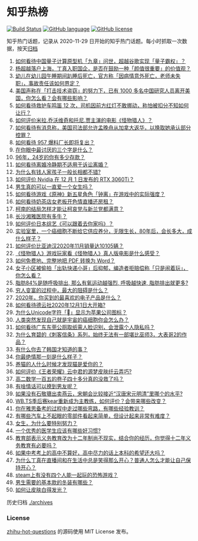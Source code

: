 # 知乎热榜
[![Build Status](https://github.com/ToWeLong/zhihu-hot-questions/workflows/CI/badge.svg)](https://github.com/ToWeLong/zhihu-hot-questions/actions)
[![GitHub language](https://img.shields.io/badge/language-golang-orange.svg)](https://golang.org/)
[![GitHub license](https://img.shields.io/github/license/ToWeLong/zhihu-hot-questions)](https://github.com/ToWeLong/zhihu-hot-questions/blob/main/LICENSE)

知乎热门话题，记录从 2020-11-29 日开始的知乎热门话题。每小时抓取一次数据，按天[归档](./archives)

<!-- BEGIN -->

1. [如何看待中国量子计算原型机「九章」问世，超越谷歌实现「量子霸权」？](https://www.zhihu.com/question/433237716)
1. [杨超越落户上海，丁真入职国企，是否在鼓励一种「颜值很重要」的价值观？](https://www.zhihu.com/question/433252288)
1. [幼儿在幼儿园午睡期间趴睡后死亡，官方称「因病情意外死亡，老师未失职」，事故责任该如何界定？](https://www.zhihu.com/question/433258027)
1. [美国声称在「打击技术盗窃」的努力下，已有 1000 多名中国研究人员离开美国，你怎么看？会有哪些影响？](https://www.zhihu.com/question/433160172)
1. [如何看待救护车鸣笛 12 次，司机因前方红灯不敢挪动，称怕被扣分不知如何让行？](https://www.zhihu.com/question/433256801)
1. [如何评价米拉.乔沃维奇和托尼.贾主演的电影《怪物猎人》？](https://www.zhihu.com/question/432251821)
1. [如何看待有消息称，美国司法部允许孟晚舟从加拿大返华，以换取她承认部分控罪？](https://www.zhihu.com/question/433264027)
1. [如何看待 957 爆料厂长即将复出？](https://www.zhihu.com/question/433131341)
1. [在你眼中最讨厌的三个字是什么？](https://www.zhihu.com/question/65773555)
1. [96年，24岁的你有多少存款？](https://www.zhihu.com/question/423515410)
1. [如何看待离婚冷静期不适用于诉讼离婚？](https://www.zhihu.com/question/433285441)
1. [为什么有钱人家孩子一般长相都不错?](https://www.zhihu.com/question/432161909)
1. [如何评价 Nvidia 在 12 月 1 日发布的 RTX 3060Ti？](https://www.zhihu.com/question/432943906)
1. [男生真的可以一直爱一个女生吗？](https://www.zhihu.com/question/372544195)
1. [如何看待游戏《原神》新五星角色「钟离」在游戏中的实际强度？](https://www.zhihu.com/question/433101765)
1. [如何看待奶茶店女老板开色情直播还房租？](https://www.zhihu.com/question/432986590)
1. [柯南的结局怎样才能让柯哀党与新兰党都满意？](https://www.zhihu.com/question/374075522)
1. [长沙湘雅医院有多牛？](https://www.zhihu.com/question/277783550)
1. [如何评价日本综艺《可以跟着去你家吗》？](https://www.zhihu.com/question/268006765)
1. [实验室里，一个癌细胞不断给它供应养分，无限生长，80年后，会长多大，成什么样子？](https://www.zhihu.com/question/429751120)
1. [如何评价比亚迪汉2020年11月销量达10105辆？](https://www.zhihu.com/question/433194235)
1. [《怪物猎人》游戏玩家看《怪物猎人》真人版电影是什么感受？](https://www.zhihu.com/question/433166278)
1. [如何免费地、完整地把 PDF 转换为 Word？](https://www.zhihu.com/question/20841069)
1. [女子小区被偷拍「出轨快递小哥」后抑郁，编造者拒赔偿称「只是闹着玩」，你怎么看？](https://www.zhihu.com/question/433135903)
1. [脂肪84%是随呼吸排出, 那么有氧运动越强烈, 呼吸越快速, 脂肪排出就更多?](https://www.zhihu.com/question/63066601)
1. [穷人变富的过程中，最大的阻碍是什么？](https://www.zhihu.com/question/429985000)
1. [2020年，你买到的最喜欢的电子产品是什么？](https://www.zhihu.com/question/433057263)
1. [如何看待德云社2020年12月1日大开箱?](https://www.zhihu.com/question/433052079)
1. [为什么Unicode字符「」显示为苹果公司图标？](https://www.zhihu.com/question/432116248)
1. [人类突然发现自己就是宇宙的癌细胞你会怎么办？](https://www.zhihu.com/question/428954849)
1. [如何看待广东东莞公厕取纸需人脸识别，会泄露个人隐私吗？](https://www.zhihu.com/question/433264333)
1. [为什么育碧的《刺客信条》系列，始终无法有一部堪比巫师3，大表哥2的作品？](https://www.zhihu.com/question/430997957)
1. [有什么你去了韩国才知道的事？](https://www.zhihu.com/question/340882059)
1. [你最绝情那一刻是什么样子？](https://www.zhihu.com/question/58545849)
1. [养猫的人什么时候才发现猫是爱你的？](https://www.zhihu.com/question/432258003)
1. [如何评价《王者荣耀》云中君的源梦皮肤纤云弄巧?](https://www.zhihu.com/question/433009894)
1. [高二数学一百五的卷子四十多分真的没救了吗？](https://www.zhihu.com/question/429669638)
1. [有啥情话可以撩到男友呢？](https://www.zhihu.com/question/390905088)
1. [如果没有石敬瑭出卖燕云，宋朝会比较接近“汉唐宋元明清”里哪个的水平?](https://www.zhihu.com/question/405299060)
1. [WB.TS季后赛kear重新成为主教练，如何评价？会带来哪些改变？](https://www.zhihu.com/question/433045958)
1. [你在雅思备考的过程中走过哪些弯路，有哪些经验教训？](https://www.zhihu.com/question/388141780)
1. [有哪些汽车上不起眼的零部件看起来简单，但设计起来非常有难度？](https://www.zhihu.com/question/51366906)
1. [女生，为什么要特别努力？](https://www.zhihu.com/question/62193685)
1. [一个优秀的医学生应该有哪些好习惯?](https://www.zhihu.com/question/32086411)
1. [教育部表示义务教育改为十二年制尚不现实，结合你的经历，你觉得十二年义务教育有必要吗？](https://www.zhihu.com/question/433129731)
1. [如果中考考上的高中不算好，高中尽力的话上本科的希望还大吗？](https://www.zhihu.com/question/411225710)
1. [为什么丁真在直播间和在生活中总是笑得那么开心？普通人怎么才能让自己保持开心？](https://www.zhihu.com/question/433217120)
1. [steam上有没有四个人能一起玩的恐怖游戏？](https://www.zhihu.com/question/431170288)
1. [男生需要的基本款的冬装有哪些？](https://www.zhihu.com/question/36144261)
1. [如何让皮肤白得发光？](https://www.zhihu.com/question/40519288)

<!-- END -->

历史归档 [./archives](./archives)


### License
[zhihu-hot-questions](https://github.com/towelong/zhihu-hot-questions) 的源码使用 MIT License 发布。